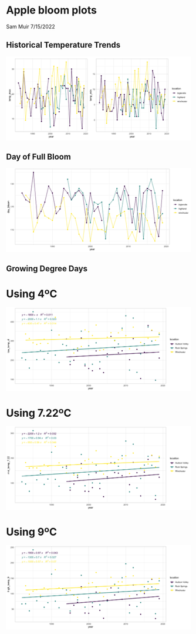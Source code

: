 Apple bloom plots
================
Sam Muir
7/15/2022

## Historical Temperature Trends

![](apple_bloom_plots_files/figure-gfm/unnamed-chunk-2-1.png)<!-- -->

## Day of Full Bloom

![](apple_bloom_plots_files/figure-gfm/unnamed-chunk-3-1.png)<!-- -->

## Growing Degree Days

# Using 4ºC

![](apple_bloom_plots_files/figure-gfm/unnamed-chunk-4-1.png)<!-- -->

# Using 7.22ºC

![](apple_bloom_plots_files/figure-gfm/unnamed-chunk-5-1.png)<!-- -->

# Using 9ºC

![](apple_bloom_plots_files/figure-gfm/unnamed-chunk-6-1.png)<!-- -->
